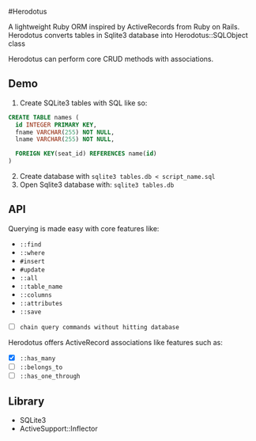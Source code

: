 #Herodotus

A lightweight Ruby ORM inspired by ActiveRecords from Ruby on Rails. Herodotus converts tables in Sqlite3 database into Herodotus::SQLObject class

Herodotus can perform core CRUD methods with associations.


## Demo
1. Create SQLite3 tables with SQL like so:

```sql
CREATE TABLE names (
  id INTEGER PRIMARY KEY,
  fname VARCHAR(255) NOT NULL,
  lname VARCHAR(255) NOT NULL,

  FOREIGN KEY(seat_id) REFERENCES name(id)
)
```
2. Create database with `sqlite3 tables.db < script_name.sql`
3. Open Sqlite3 database with: `sqlite3 tables.db`

## API
Querying is made easy with core features like:
* `::find`
* `::where`
* `#insert`
* `#update`
* `::all`
* `::table_name`
* `::columns`
* `::attributes`
* `::save`
* [ ] `chain query commands without hitting database`

Herodotus offers ActiveRecord associations like features such as:
- [x] `::has_many`
- [ ] `::belongs_to`
- [ ] `::has_one_through`

## Library
* SQLite3
* ActiveSupport::Inflector
